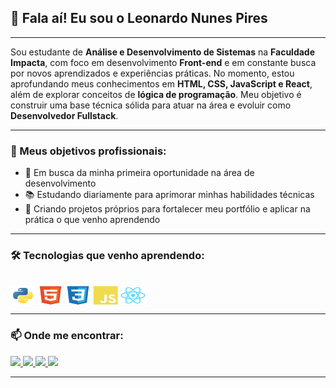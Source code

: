 ## 👋 Fala aí! Eu sou o Leonardo Nunes Pires

---

Sou estudante de **Análise e Desenvolvimento de Sistemas** na **Faculdade Impacta**, com foco em desenvolvimento **Front-end** e em constante busca por novos aprendizados e experiências práticas. No momento, estou aprofundando meus conhecimentos em **HTML, CSS, JavaScript e React**, além de explorar conceitos de **lógica de programação**.
Meu objetivo é construir uma base técnica sólida para atuar na área e evoluir como **Desenvolvedor Fullstack**.

---

### 🎯 Meus objetivos profissionais:

- 💼 Em busca da minha primeira oportunidade na área de desenvolvimento  
- 📚 Estudando diariamente para aprimorar minhas habilidades técnicas  
- 🚀 Criando projetos próprios para fortalecer meu portfólio e aplicar na prática o que venho aprendendo  

---

### 🛠️ Tecnologias que venho aprendendo:

<div style="display: inline_block"><br>
  <img align="center" alt="LNP-Python" height="30" width="40" src="https://raw.githubusercontent.com/devicons/devicon/master/icons/python/python-original.svg">
  <img align="center" alt="LNP-HTML" height="30" width="40" src="https://raw.githubusercontent.com/devicons/devicon/master/icons/html5/html5-original.svg">
  <img align="center" alt="LNP-CSS" height="30" width="40" src="https://raw.githubusercontent.com/devicons/devicon/master/icons/css3/css3-original.svg">
  <img align="center" alt="LNP-Js" height="30" width="40" src="https://raw.githubusercontent.com/devicons/devicon/master/icons/javascript/javascript-plain.svg">
  <img align="center" alt="LNP-React" height="30" width="40" src="https://raw.githubusercontent.com/devicons/devicon/master/icons/react/react-original.svg">
</div>

---

### 📫 Onde me encontrar:

<div> 
  <a href="https://www.instagram.com/dev.nunes/" target="_blank">
    <img src="https://img.shields.io/badge/-Instagram-%23E4405F?style=for-the-badge&logo=instagram&logoColor=white">
  </a>  
  <a href="https://discord.com/users/305065280739082240" target="_blank">
    <img src="https://img.shields.io/badge/Discord-7289DA?style=for-the-badge&logo=discord&logoColor=white">
  </a> 
  <a href="mailto:leonardonunespires@outlook.com" target="_blank">
    <img src="https://img.shields.io/badge/-Email-%23333?style=for-the-badge&logo=gmail&logoColor=white">
  </a>
  <a href="https://www.linkedin.com/in/leonardo-nunes-pires/" target="_blank">
    <img src="https://img.shields.io/badge/-LinkedIn-%230077B5?style=for-the-badge&logo=linkedin&logoColor=white">
  </a> 
</div>

---
